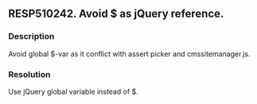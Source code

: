 ## RESP510242. Avoid $ as jQuery reference.
### Description 

Avoid global $-var as it conflict with assert picker and cmssitemanager.js.

### Resolution

Use jQuery global variable instead of $.